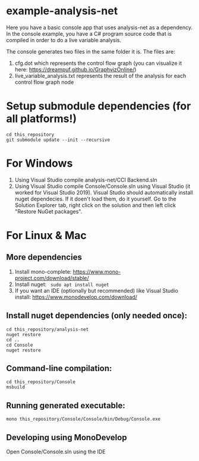 # example-analysis-net

Here you have a basic console app that uses analysis-net as a dependency. In the console example, you have a C# program source code that is compiled in order to do a live variable analysis.

The console generates two files in the same folder it is. The files are:
1. cfg.dot which represents the control flow graph (you can visualize it here: https://dreampuf.github.io/GraphvizOnline/)
2. live_variable_analysis.txt represents the result of the analysis for each control flow graph node

# Setup submodule dependencies (for all platforms!)
```
cd this_repository
git submodule update --init --recursive
```
# For Windows
1. Using Visual Studio compile analysis-net/CCI Backend.sln
2. Using Visual Studio compile Console/Console.sln using Visual Studio (it worked for Visual Studio 2019).
Visual Studio should automatically install nuget dependecies. If it doen't load them, do it yourself.
Go to the Solution Explorer tab, right click on the solution and then left click "Restore NuGet packages".

# For Linux & Mac

## More dependencies
1. Install mono-complete: https://www.mono-project.com/download/stable/
2. Install nuget: ``` sudo apt install nuget```
3. If you want an IDE (optionally but recommended) like Visual Studio install: https://www.monodevelop.com/download/

## Install nuget dependencies (only needed once):
```
cd this_repository/analysis-net
nuget restore
cd ..
cd Console
nuget restore
```
## Command-line compilation:
```
cd this_repository/Console
msbuild 
```
## Running generated executable:
```
mono this_repository/Console/Console/bin/Debug/Console.exe
```
## Developing using MonoDevelop
Open Console/Console.sln using the IDE
